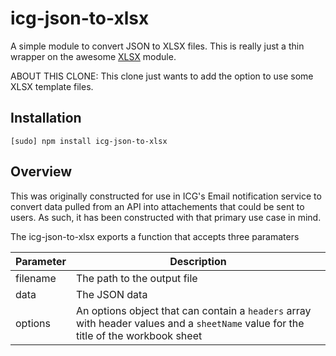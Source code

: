 # icg-json-to-xlsx

A simple module to convert JSON to XLSX files.  This is really just a thin wrapper on the awesome [XLSX](https://github.com/SheetJS/js-xlsx) module.

ABOUT THIS CLONE: This clone just wants to add the option to use some XLSX template files.


## Installation

    [sudo] npm install icg-json-to-xlsx

## Overview

This was originally constructed for use in ICG's Email notification service to convert data pulled from an API into attachements that could be sent to users.  As such, it has been constructed with that primary use case in mind.

The icg-json-to-xlsx exports a function that accepts three paramaters

| Parameter   | Description                                                                                                                         |
|-------------|-------------------------------------------------------------------------------------------------------------------------------------|
| filename    | The path to the output file                                                                                                         |
| data        | The JSON data                                                                                                                       |
| options     | An options object that can contain a `headers` array with header values and a `sheetName` value for the title of the workbook sheet |
